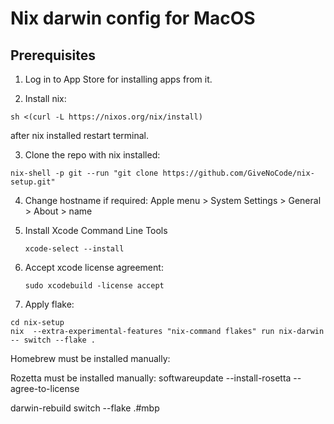 # Nix darwin config for MacOS


## Prerequisites

1. Log in to App Store for installing apps from it.

   
2. Install nix:
  ```
  sh <(curl -L https://nixos.org/nix/install)
  ```
  after nix installed restart terminal.

3. Clone the repo
   with nix installed:
  ```
  nix-shell -p git --run "git clone https://github.com/GiveNoCode/nix-setup.git"
  ```

4. Change hostname if required:
   Apple menu  > System Settings > General > About > name

5. Install Xcode Command Line Tools
   ```
   xcode-select --install
   ```

6. Accept xcode license agreement:
   ```
   sudo xcodebuild -license accept
   ```

8. Apply flake:
  ```
  cd nix-setup
  nix  --extra-experimental-features "nix-command flakes" run nix-darwin -- switch --flake .
  ```
   




Homebrew must be installed manually: 


Rozetta must be installed manually:
softwareupdate --install-rosetta --agree-to-license


darwin-rebuild switch --flake .#mbp
